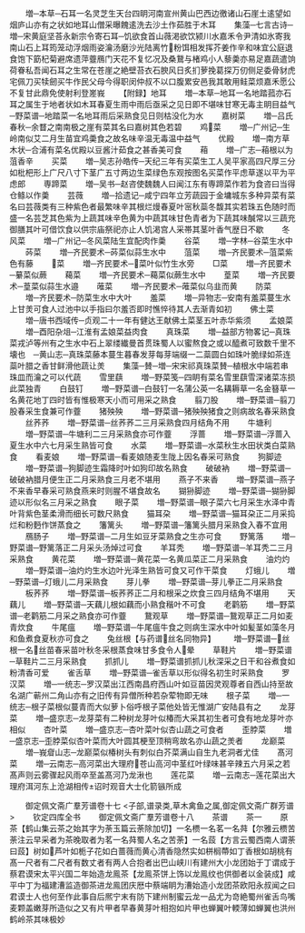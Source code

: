 <!-- { "loadSidebar": true } -->
　　増─本草─石耳一名灵芝生天台四眀河南宣州黄山巴西边徼诸山石崖土逺望如烟庐山亦有之状如地耳山僧采曝餽逺洗去沙土作茹胜于木耳
　　集藻─七言古诗─増─宋黄庭坚荅永新宗令寄石耳─饥欲食首山薇渇欲饮颍川水嘉禾令尹清如氷寄我南山石上耳筠笼动浮烟雨姿瀹汤磨沙光陆离竹粉饵相发挥芥姜作辛和味宜公庭退食饱下筯杞菊避席遗萍虀鴈门天花不复忆况及桑鵞与楮鸡小人藜羮亦易足嘉蔬遣饷荷眷私吾闻石耳之生常在苍崖之絶壁苔衣石腴风日炙扪萝挽葛探万仞侧足委骨豺虎宅佩刀买犊劒买牛作民父母今得职闵仲叔不以口腹累安邑我其敢用鲑菜烦嘉禾愿公不复甘此鼎免使射利登嵳峩
　　【附録】地耳
　　増─本草─地耳一名地踏菰亦石耳之属生于地者状如木耳春夏生雨中雨后亟采之见日即不堪味甘寒无毒主眀目益气　─野菜谱─地踏菜一名地耳雨后采熟食见日则枯没化为水
　　嘉树菜
　　増─吕氏春秋─余瞀之南南极之崖有菜其名曰嘉树其色若碧
　　鸡菜
　　増─广州记─生岭南似艾二月生苗宜鸡羮食之故名味辛温无毒温中益气
　　优殿
　　増─南方草木状─合浦有菜名优殿以豆酱汁茹食之甚香美可食
　　葙
　　増─广志─葙根以为菹香辛
　　买菜
　　増─吴志孙皓传─天纪三年有买菜生工人吴平家高四尺厚三分如枇杷形上广尺八寸下茎广五寸两边生菜绿色东观按图名买菜作平虑草遂以平为平虑郎
　　専蹄菜
　　増─吴书─赵咨使魏魏人曰闻江东有専蹄菜作若为食咨曰当得仓鲦以作羮
　　芸薇
　　増─拾遗记─咸宁四年立芳蔬园于金墉城东多种异菜有菜名曰芸薇类有三种紫色者最繁味辛其根烂熳春夏叶宻秋蘂冬馥其实若珠五色随时而盛一名芸芝其色紫为上蔬其味辛色黄为中蔬其味甘色青者为下蔬其味醎常以三蔬充御膳其叶可借饮食以供宗庙祭祀亦止人饥渇宫人采帯其茎叶香气歴日不歇
　　冬风菜
　　増─广州记─冬风菜陆生宜配肉作羮
　　谷菜
　　増─字林─谷菜生水中
　　荶菜
　　増─齐民要术─荶菜似蒜生水中
　　菹菜
　　増─齐民要术─菹菜紫色有藤
　　菜
　　増─齐民要术─菜叶似竹生水旁
　　□菜
　　増─齐民要术─繤菜似蕨
　　藒菜
　　増─齐民要术─藒菜似蕨生水中
　　葟菜
　　増─齐民要术─葟菜似蒜生水邉
　　蓶菜
　　増─齐民要术─蓶菜似乌韭而黄
　　防菜
　　増─齐民要术─防菜生水中大叶
　　羞菜
　　増─异物志─安南有羞菜蔓生水上甘羙可食人过池中以手指曰尔羞否即时憔悴待其人去渐青如初
　　佛土菜
　　増─唐书西域传─贞观二十一年有健达王献佛土菜茎五叶赤华紫须
　　孟娘菜
　　増─酉阳杂俎─江淮有孟娘菜益肉食
　　真珠菜
　　増─益部方物畧记─真珠菜戎泸等州有之生水中石上翠缕纎曼首贯珠蜀人以蜜熬食之或以醯煮可致数千里不壊也　─黄山志─真珠菜藤本蔓生暮春发芽每芽端缀一二蘂圆白如珠叶脆绿如茶连蘂叶腊之香甘鲜滑他蔬让羙
　　集藻─賛─増─宋宋祁真珠菜賛─植根水中端若串珠皿而瀹之可以代蔬
　　雪里蕻
　　増─野菜笺─四眀有菜名雪里蕻雪深诸菜冻损此菜独青
　　白鼓钉
　　増─野菜谱─白鼓钉一名蒲公英一名耩耨草一名金簮草一名黄花地丁四时皆有惟极寒天小而可用采之熟食
　　翦刀股
　　増─野菜谱─翦刀股春采生食兼可作虀
　　猪殃殃
　　増─野菜谱─猪殃殃猪食之则病故名春采熟食
　　丝荞荞
　　増─野菜谱─丝荞荞二三月采熟食四月结角不用
　　牛塘利
　　増─野菜谱─牛塘利二三月采熟食亦可作虀
　　浮蔷
　　増─野菜谱─浮蔷入夏生水中六七月采生熟皆可食
　　水菜
　　増─野菜谱─水菜秋生水田状类白菜熟食
　　看麦娘
　　増─野菜谱─看麦娘随麦生陇上因名春采可熟食
　　狗脚迹
　　増─野菜谱─狗脚迹生霜降时叶如狗印故名熟食
　　破破衲
　　増─野菜谱─破破衲腊月便生正二月采熟食三月老不堪用
　　燕子不来香
　　増─野菜谱─燕子不来香早春采可熟食燕来时则腥不堪食故名
　　猢狲脚迹
　　増─野菜谱─猢狲脚迹以形似名三月采之熟食
　　眼子菜
　　増─野菜谱─眼子菜六七月采生水泽中青叶背紫色茎柔滑而细长可数尺熟食
　　猫耳朶
　　増─野菜谱─猫耳朶正二月采捣烂和粉麪作饼蒸食之
　　籓篱头
　　増─野菜谱─籓篱头腊月采熟食入春不宜用
　　鴈肠子
　　増─野菜谱─二月生如豆牙菜熟食之生亦可食
　　野篱落
　　増─野菜谱─野篱落正二月采头汤焯过可食
　　羊耳秃
　　増─野菜谱─羊耳秃二三月采熟食
　　黄花菜
　　増─野菜谱─黄花菜一名黄瓜菜正二月采熟食
　　油灼灼
　　増─野菜谱─油灼灼生水边叶光泽生熟皆可食又可作干菜食
　　灯蛾儿
　　増─野菜谱─灯蛾儿二月采熟食
　　芽儿拳
　　増─野菜谱─芽儿拳正二月采熟食
　　板荞荞
　　増─野菜谱─板荞荞正二月和根采之炊食三四月结角不堪用
　　天藕儿
　　増─野菜谱─天藕儿根如藕而小熟食稭叶不可食
　　老鹳筋
　　増─野菜谱─老鹳筋二月采之熟食亦可作虀
　　鵞观草
　　増─野菜谱─鵞观草正二月如麦青炊食
　　牛尾瘟
　　増─野菜谱─牛尾瘟牛食之则病生深水中叶如髪茎如藻冬月和鱼煮食夏秋亦可食之
　　兔丝根【与药谱丝名同物异】
　　増─野菜谱─丝根一名丝苗春采苗叶秋冬采根蒸食味甘多食令人晕
　　草鞋片
　　増─野菜谱─草鞋片二三月采熟食
　　抓抓儿
　　増─野菜谱抓抓儿秋深采之日干和谷煮食如粉清香可爱
　　雀舌草
　　増─野菜谱─雀舌草以形似得名初生时采熟食
　　罗汉菜
　　増─一统志─罗汉菜出江西南昌府西山叶如豆苗因灵观尊者自西山持至故名湖广蕲州二角山亦有之旧传有异僧所种若杂荤物即无味
　　根子菜
　　増─一统志─根子菜根似蔓青而大似萝卜俗呼根子菜他处皆无惟湖广安陆县有之
　　龙芽菜
　　増─盛京志─龙芽菜有二种树龙芽叶似椿而大采其初生者可食有地龙芽叶亦相似
　　杏叶菜
　　増─盛京志─杏叶菜叶似杏山蔬之可食者
　　歪脖菜
　　増─盛京志─歪脖菜似杏叶菜而大叶圆其梗至顶稍弯故名亦山蔬之羙者
　　龙巅菜
　　増─峩睂山志─龙巅菜似椿树头有刺似白芥菜满山自生九老洞者尤佳
　　髙河菜
　　増─云南志─高河菜出大理府苍山高河中茎红叶绿味甚辛辣五六月采之若髙声则云雾骤起风雨卒至盖髙河乃龙湫也
　　莲花菜
　　増─云南志─莲花菜出大理府洱河东上沧湖相传诏时观音大士化箭镞所成

　　御定佩文斋广羣芳谱卷十七
<子部,谱录类,草木禽鱼之属,御定佩文斋广群芳谱>
　　钦定四库全书
　　御定佩文斋广羣芳谱卷十八
　　茶谱
　　茶一
　　原茶【鹤山集云茶之始其字为荼玉篇云荼除加切】一名槚一名茗一名荈【尔雅云槚苦荼注云早采者为茶晚取者为茗一名荈蜀人名之苦荼】一名蔎【方言云蜀西南人谓荼曰蔎】树如芦叶如栀子花如白蔷薇而黄心清香隐然实如栟榈蔕如丁香根如胡桃有髙一尺者有二尺者有数丈者有两人合抱者出巴山峡川有建州大小龙团始于丁谓成于蔡君谟宋太平兴国二年始造龙鳯茶【龙鳯茶饼上饰以龙鳯纹也供御者以金装成】咸平中丁为福建漕监造御茶进龙鳯团庆厯中蔡端眀为漕始造小龙团茶欧阳永叔闻之曰君谟士人也何至作此事自后熈宁末有防下建州制蜜云龙一品尤为竒絶蜀州雀舌鸟嘴麦颗盖嫩芽所造似之又有片甲者早春黄芽叶相抱如片甲也蝉翼叶輭薄如蝉翼也洪州鹤岭茶其味极妙
